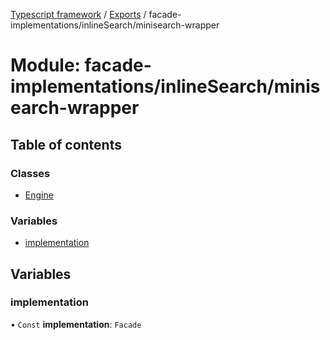 [Typescript framework](../index.md) / [Exports](../modules.md) / facade-implementations/inlineSearch/minisearch-wrapper

# Module: facade-implementations/inlineSearch/minisearch-wrapper

## Table of contents

### Classes

- [Engine](../classes/facade_implementations_inlineSearch_minisearch_wrapper.Engine.md)

### Variables

- [implementation](facade_implementations_inlineSearch_minisearch_wrapper.md#implementation)

## Variables

### implementation

• `Const` **implementation**: `Facade`

